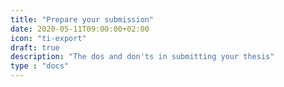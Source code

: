 ```yaml
---
title: "Prepare your submission"
date: 2020-05-11T09:00:00+02:00
icon: "ti-export"
draft: true
description: "The dos and don'ts in submitting your thesis"
type : "docs"
---
```

